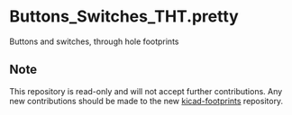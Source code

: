 # Buttons_Switches_THT.pretty

Buttons and switches, through hole footprints

## Note

This repository is read-only and will not accept further contributions. Any new contributions should be made to the new [kicad-footprints](https://github.com/kicad/kicad-footprints) repository.
